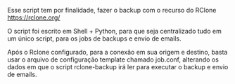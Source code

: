 Esse script tem por finalidade, fazer o backup com o recurso do RClone https://rclone.org/

O script foi escrito em Shell + Python, para que seja centralizado tudo em um único script, para os jobs de backups e envio de emails.

Após o Rclone configurado, para a conexão em sua origem e destino, basta usar o arquivo de configuração template chamado job.conf, alterando os dados em que o script rclone-backup irá ler para executar o backup e envio de emails.
